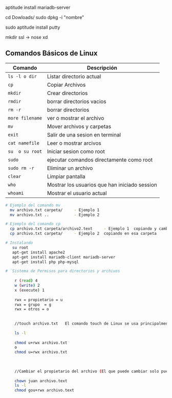 
aptitude install mariadb-server

cd Dowloads/
sudo dpkg -i "nombre"

sudo aptitude install putty


mkdir ssl -> nose xd




## Comandos Básicos de Linux


| Comando | Descripción |
| - | - |
`ls -l o dir `  | Listar directorio actual
`cp`            | Copiar Archivos
`mkdir`         | Crear directorios
`rmdir`         | borrar directorios vacios
`rm -r`         | borrar directorios 
`more filename`  | ver o mostrar el archivo
`mv `           | Mover archivos y carpetas
`exit `         | Salir de una sesion en terminal
`cat namefile`  | Leer o mostrar arcivos
`su  o su root` | Iniciar sesion como root
`sudo`          | ejecutar comandos directamente como root
`sudo rm -r`    | Eliminar un archivo
`clear`         | Limpiar pantalla
`who`           | Mostrar los usuarios que han iniciado session
`whoami`        | Mostrar el usuario actual


```sh
# Ejemplo del comando mv
  mv archivo.txt carpeta/     - Ejemplo 1
  mv archivo.txt ..           - Ejemplo 2
```


```sh
# Ejemplo del comando cp
  cp archivo.txt carpeta/archivo2.text     - Ejemplo 1  copiando y cambiando de nombre  en esa carpeta
  cp archivo.txt carpeta/     - Ejemplo 2  copiando en esa carpeta
```



```sh
# Instalando
   su root
   apt-get install apache2
   apt-get install mariadb-client mariadb-server
   apt-get install php php-mysql
```






```sh
# `Sistema de Permisos para directorios y archivos
    
    r (read) 4
    w (write) 2
    x (execute) 1
    
    rwx = propietario = u
    rwx = grupo  = g
    rwx = otros = o
    
    
    //touch archivo.txt   El comando touch de Linux se usa principalmente para crear archivos vacíos 
    
    ls -l
    
    chmod u+rwx archivo.txt
    o 
    chmod u=rwx archivo.txt
    
    
    
    //Cambiar el propietario del archivo (El que puede cambiar solo puede hacer el root)
    
    chown juan archivo.text
    ls -l
    chmod gou+rwx archivo.text
    
    
```
